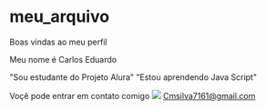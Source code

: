 # meu_arquivo
Boas vindas ao meu perfil

Meu nome é Carlos Eduardo 

"Sou estudante do Projeto Alura"
"Estou aprendendo Java Script"

Voçê pode entrar em contato comigo
![](link)
Cmsilva7161@gmail.com
